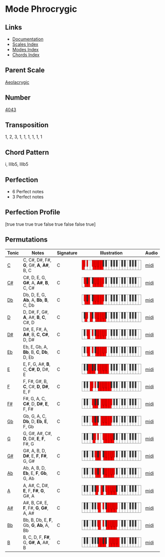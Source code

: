 # Mode Phrocrygic

## Links

- [Documentation](README.md)
- [Scales Index](Scales.md)
- [Modes Index](Modes.md)
- [Chords Index](Chords.md)

## Parent Scale

[Aeolacrygic](ScaleAeolacrygic.md)

## Number

[4043](https://ianring.com/musictheory/scales/4043)

## Transposition

1, 2, 3, 1, 1, 1, 1, 1, 1

## Chord Pattern

i, IIIb5, IIIb5

## Perfection

- 6 Perfect notes
- 3 Perfect notes

## Perfection Profile

[true true true true false true false false true]

## Permutations

| Tonic | Notes | Signature | Illustration | Audio |
|-------|-------|-----------|--------------|-------|
| [C](ModeCNaturalPhrocrygic.md) | C, C#, D#, F#, **G**, G#, **A**, **A#**, B, C | C | ![CNaturalPhrocrygic](ModeCNaturalPhrocrygic.png) | [midi](https://github.com/edipermadi/music/blob/main/docs/ModeCNaturalPhrocrygic.mid?raw=true) |
| [C#](ModeCSharpPhrocrygic.md) | C#, D, E, G, **G#**, A, **A#**, **B**, C, C# | C | ![CSharpPhrocrygic](ModeCSharpPhrocrygic.png) | [midi](https://github.com/edipermadi/music/blob/main/docs/ModeCSharpPhrocrygic.mid?raw=true) |
| [Db](ModeDFlatPhrocrygic.md) | Db, D, E, G, **Ab**, A, **Bb**, **B**, C, Db | C | ![DFlatPhrocrygic](ModeDFlatPhrocrygic.png) | [midi](https://github.com/edipermadi/music/blob/main/docs/ModeDFlatPhrocrygic.mid?raw=true) |
| [D](ModeDNaturalPhrocrygic.md) | D, D#, F, G#, **A**, A#, **B**, **C**, C#, D | C | ![DNaturalPhrocrygic](ModeDNaturalPhrocrygic.png) | [midi](https://github.com/edipermadi/music/blob/main/docs/ModeDNaturalPhrocrygic.mid?raw=true) |
| [D#](ModeDSharpPhrocrygic.md) | D#, E, F#, A, **A#**, B, **C**, **C#**, D, D# | C | ![DSharpPhrocrygic](ModeDSharpPhrocrygic.png) | [midi](https://github.com/edipermadi/music/blob/main/docs/ModeDSharpPhrocrygic.mid?raw=true) |
| [Eb](ModeEFlatPhrocrygic.md) | Eb, E, Gb, A, **Bb**, B, **C**, **Db**, D, Eb | C | ![EFlatPhrocrygic](ModeEFlatPhrocrygic.png) | [midi](https://github.com/edipermadi/music/blob/main/docs/ModeEFlatPhrocrygic.mid?raw=true) |
| [E](ModeENaturalPhrocrygic.md) | E, F, G, A#, **B**, C, **C#**, **D**, D#, E | C | ![ENaturalPhrocrygic](ModeENaturalPhrocrygic.png) | [midi](https://github.com/edipermadi/music/blob/main/docs/ModeENaturalPhrocrygic.mid?raw=true) |
| [F](ModeFNaturalPhrocrygic.md) | F, F#, G#, B, **C**, C#, **D**, **D#**, E, F | C | ![FNaturalPhrocrygic](ModeFNaturalPhrocrygic.png) | [midi](https://github.com/edipermadi/music/blob/main/docs/ModeFNaturalPhrocrygic.mid?raw=true) |
| [F#](ModeFSharpPhrocrygic.md) | F#, G, A, C, **C#**, D, **D#**, **E**, F, F# | C | ![FSharpPhrocrygic](ModeFSharpPhrocrygic.png) | [midi](https://github.com/edipermadi/music/blob/main/docs/ModeFSharpPhrocrygic.mid?raw=true) |
| [Gb](ModeGFlatPhrocrygic.md) | Gb, G, A, C, **Db**, D, **Eb**, **E**, F, Gb | C | ![GFlatPhrocrygic](ModeGFlatPhrocrygic.png) | [midi](https://github.com/edipermadi/music/blob/main/docs/ModeGFlatPhrocrygic.mid?raw=true) |
| [G](ModeGNaturalPhrocrygic.md) | G, G#, A#, C#, **D**, D#, **E**, **F**, F#, G | C | ![GNaturalPhrocrygic](ModeGNaturalPhrocrygic.png) | [midi](https://github.com/edipermadi/music/blob/main/docs/ModeGNaturalPhrocrygic.mid?raw=true) |
| [G#](ModeGSharpPhrocrygic.md) | G#, A, B, D, **D#**, E, **F**, **F#**, G, G# | C | ![GSharpPhrocrygic](ModeGSharpPhrocrygic.png) | [midi](https://github.com/edipermadi/music/blob/main/docs/ModeGSharpPhrocrygic.mid?raw=true) |
| [Ab](ModeAFlatPhrocrygic.md) | Ab, A, B, D, **Eb**, E, **F**, **Gb**, G, Ab | C | ![AFlatPhrocrygic](ModeAFlatPhrocrygic.png) | [midi](https://github.com/edipermadi/music/blob/main/docs/ModeAFlatPhrocrygic.mid?raw=true) |
| [A](ModeANaturalPhrocrygic.md) | A, A#, C, D#, **E**, F, **F#**, **G**, G#, A | C | ![ANaturalPhrocrygic](ModeANaturalPhrocrygic.png) | [midi](https://github.com/edipermadi/music/blob/main/docs/ModeANaturalPhrocrygic.mid?raw=true) |
| [A#](ModeASharpPhrocrygic.md) | A#, B, C#, E, **F**, F#, **G**, **G#**, A, A# | C | ![ASharpPhrocrygic](ModeASharpPhrocrygic.png) | [midi](https://github.com/edipermadi/music/blob/main/docs/ModeASharpPhrocrygic.mid?raw=true) |
| [Bb](ModeBFlatPhrocrygic.md) | Bb, B, Db, E, **F**, Gb, **G**, **Ab**, A, Bb | C | ![BFlatPhrocrygic](ModeBFlatPhrocrygic.png) | [midi](https://github.com/edipermadi/music/blob/main/docs/ModeBFlatPhrocrygic.mid?raw=true) |
| [B](ModeBNaturalPhrocrygic.md) | B, C, D, F, **F#**, G, **G#**, **A**, A#, B | C | ![BNaturalPhrocrygic](ModeBNaturalPhrocrygic.png) | [midi](https://github.com/edipermadi/music/blob/main/docs/ModeBNaturalPhrocrygic.mid?raw=true) |
